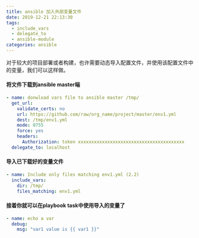 ```yaml
---
title: ansible 加入外部变量文件
date: 2019-12-21 22:13:30
tags: 
  - include_vars
  - delegate_to
  - ansible-module
categories: ansible
---
```


对于较大的项目部署或者构建，也许需要动态导入配置文件，并使用该配置文件中的变量，我们可以这样做。

<!--more-->

#### 将文件下载到ansible master端
```yml
- name: donwload vars file to ansible master /tmp/
  get_url:
    validate_certs: no
    url: https://github.com/raw/org_name/project/master/env1.yml
    dest: /tmp/env1.yml
    mode: 0755
    force: yes
    headers:
      Authorization: token xxxxxxxxxxxxxxxxxxxxxxxxxxxxxxxxxxxxxxxx
  delegate_to: localhost
```

#### 导入已下载好的变量文件
```yml
- name: Include only files matching env1.yml (2.2)
  include_vars:
    dir: /tmp/
    files_matching: env1.yml
```

#### 接着你就可以在playbook task中使用导入的变量了
```yml
- name: echo a var
  debug:
    msg: "var1 value is {{ var1 }}"
```
